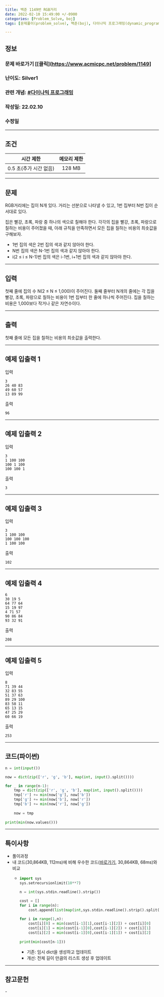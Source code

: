 ```yaml
---
title: 백준 1149번 RGB거리
date: 2022-02-10 15:49:00 +/-0900
categories: [Problem_Solve, boj]
tags: [문제풀이(problem_solve), 백준(boj), 다이나믹 프로그래밍(dynamic_programming)]

---
```

## 정보
### 문제 바로가기 [[클릭](https://www.acmicpc.net/problem/1149]
### 난이도: Silver1
### 관련 개념: [#다이나믹 프로그래밍](https://www.acmicpc.net/problem/tag/25)
### 작성일: 22.02.10
### 수정일

---
## 조건

시간 제한|메모리 제한
:---:|:---:
0.5 초(추가 시간 없음)|128 MB

---
## 문제
RGB거리에는 집이 N개 있다. 거리는 선분으로 나타낼 수 있고, 1번 집부터 N번 집이 순서대로 있다.

집은 빨강, 초록, 파랑 중 하나의 색으로 칠해야 한다. 각각의 집을 빨강, 초록, 파랑으로 칠하는 비용이 주어졌을 때, 아래 규칙을 만족하면서 모든 집을 칠하는 비용의 최솟값을 구해보자.

- 1번 집의 색은 2번 집의 색과 같지 않아야 한다.
- N번 집의 색은 N-1번 집의 색과 같지 않아야 한다.
- i(2 ≤ i ≤ N-1)번 집의 색은 i-1번, i+1번 집의 색과 같지 않아야 한다.

---
## 입력
첫째 줄에 집의 수 N(2 ≤ N ≤ 1,000)이 주어진다. 둘째 줄부터 N개의 줄에는 각 집을 빨강, 초록, 파랑으로 칠하는 비용이 1번 집부터 한 줄에 하나씩 주어진다. 집을 칠하는 비용은 1,000보다 작거나 같은 자연수이다.

---
## 출력
첫째 줄에 모든 집을 칠하는 비용의 최솟값을 출력한다.

---
## 예제 입출력 1
입력
```
3
26 40 83
49 60 57
13 89 99
```

출력
```
96
```

---
## 예제 입출력 2
입력
```
3
1 100 100
100 1 100
100 100 1
```

출력
```
3
```

---
## 예제 입출력 3
입력
```
3
1 100 100
100 100 100
1 100 100
```

출력
```
102
```

---
## 예제 입출력 4
```
6
30 19 5
64 77 64
15 19 97
4 71 57
90 86 84
93 32 91
```

출력
```
208
```

---
## 예제 입출력 5
입력
```
8
71 39 44
32 83 55
51 37 63
89 29 100
83 58 11
65 13 15
47 25 29
60 66 19
```

출력
```
253
```

---
## 코드(파이썬)
```python
n = int(input())

now = dict(zip(['r', 'g', 'b'], map(int, input().split())))

for _ in range(n-1):
    tmp = dict(zip(['r', 'g', 'b'], map(int, input().split())))
    tmp['r'] += min(now['g'], now['b'])
    tmp['g'] += min(now['b'], now['r'])
    tmp['b'] += min(now['r'], now['g'])
    
    now = tmp
    
print(min(now.values()))

```

---
## 특이사항
- 풀이과정
- 내 코드(30,864KB, 112ms)에 비해 우수한 코드([바로가기](https://www.acmicpc.net/source/38840248), 30,864KB, 68ms)와 비교
  - ```python
    import sys
    sys.setrecursionlimit(10**7)

    n = int(sys.stdin.readline().strip())

    cost = []
    for i in range(n):
        cost.append(list(map(int,sys.stdin.readline().strip().split())))
        
    for i in range(1,n):
        cost[i][0] = min(cost[i-1][1],cost[i-1][2]) + cost[i][0]
        cost[i][1] = min(cost[i-1][0],cost[i-1][2]) + cost[i][1]
        cost[i][2] = min(cost[i-1][0],cost[i-1][1]) + cost[i][2]
        
    print(min(cost[n-1]))
    ```
    - 기존: 임시 dict을 생성하고 업데이트
    - 개선: 전체 길이 만큼의 리스트 생성 후 업데이트
---
## 참고문헌
\-
